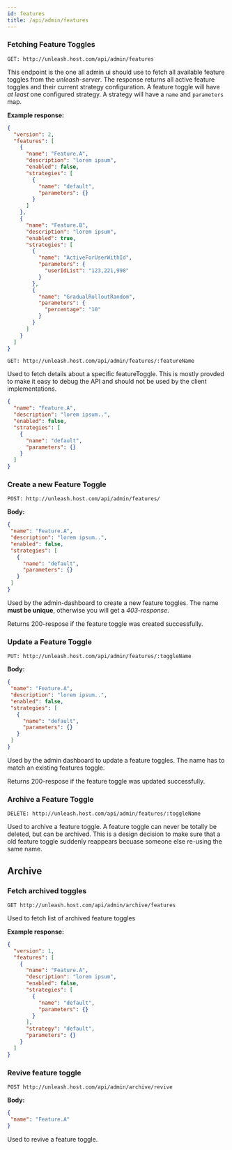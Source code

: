 ```yaml
---
id: features
title: /api/admin/features
---
```


### Fetching Feature Toggles

`GET: http://unleash.host.com/api/admin/features`

This endpoint is the one all admin ui should use to fetch all available feature toggles 
from the _unleash-server_. The response returns all active feature toggles and their 
current strategy configuration. A feature toggle will have _at least_ one configured strategy. 
A strategy will have a `name` and `parameters` map.

**Example response:**
```json
{
  "version": 2,
  "features": [
    {
      "name": "Feature.A",
      "description": "lorem ipsum",
      "enabled": false,
      "strategies": [
        {
          "name": "default",
          "parameters": {}
        }
      ]
    },
    {
      "name": "Feature.B",
      "description": "lorem ipsum",
      "enabled": true,
      "strategies": [
        {
          "name": "ActiveForUserWithId",
          "parameters": {
            "userIdList": "123,221,998"
          }
        },
        {
          "name": "GradualRolloutRandom",
          "parameters": {
            "percentage": "10"
          }
        }
      ]
    }
  ]
}
```

`GET: http://unleash.host.com/api/admin/features/:featureName`

Used to fetch details about a specific featureToggle. This is mostly provded to make it easy to 
debug the API and should not be used by the client implementations.

```json
{
  "name": "Feature.A",
  "description": "lorem ipsum..",
  "enabled": false,
  "strategies": [
    {
      "name": "default",
      "parameters": {}
    }
  ]
}
```


### Create a new Feature Toggle

`POST: http://unleash.host.com/api/admin/features/`

**Body:**
 ```json
{
  "name": "Feature.A",
  "description": "lorem ipsum..",
  "enabled": false,
  "strategies": [
    {
      "name": "default",
      "parameters": {}
    }
  ]
}
```

Used by the admin-dashboard to create a new feature toggles. The name **must be unique**, 
otherwise you will get a _403-response_.  

Returns 200-respose if the feature toggle was created successfully. 

### Update a Feature Toggle

`PUT: http://unleash.host.com/api/admin/features/:toggleName`

**Body:**
 ```json
{
  "name": "Feature.A",
  "description": "lorem ipsum..",
  "enabled": false,
  "strategies": [
    {
      "name": "default",
      "parameters": {}
    }
  ]
}
```

Used by the admin dashboard to update a feature toggles. The name has to match an 
existing features toggle. 

Returns 200-respose if the feature toggle was updated successfully. 

### Archive a Feature Toggle

`DELETE: http://unleash.host.com/api/admin/features/:toggleName`

Used to archive a feature toggle. A feature toggle can never be totally be deleted, 
but can be archived. This is a design decision to make sure that a old feature 
toggle suddenly reappears becuase someone else re-using the same name.

## Archive

### Fetch archived toggles

`GET http://unleash.host.com/api/admin/archive/features`

Used to fetch list of archived feature toggles

**Example response:**
```json
{
  "version": 1,
  "features": [
    {
      "name": "Feature.A",
      "description": "lorem ipsum",
      "enabled": false,
      "strategies": [
        {
          "name": "default",
          "parameters": {}
        }
      ],
      "strategy": "default",
      "parameters": {}
    }
  ]
}
```

### Revive feature toggle

`POST http://unleash.host.com/api/admin/archive/revive`

**Body:**
 ```json
{
  "name": "Feature.A"
}
```

Used to revive a feature toggle. 

